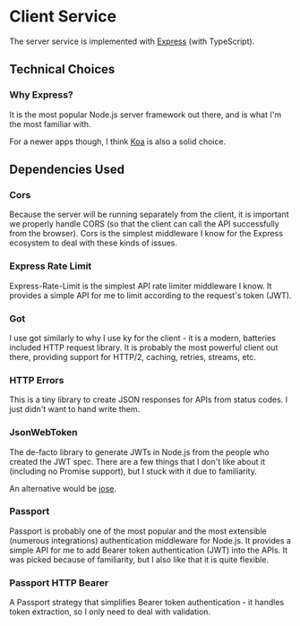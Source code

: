 # Client Service

The server service is implemented with [Express](https://expressjs.com) (with TypeScript).

## Technical Choices

### Why Express?

It is the most popular Node.js server framework out there,
and is what I'm the most familiar with.

For a newer apps though, I think [Koa](https://koajs.com) is also a solid choice.

## Dependencies Used

### Cors

Because the server will be running separately from the client,
it is important we properly handle CORS (so that the client can call the API successfully from the browser).
Cors is the simplest middleware I know for the Express ecosystem to deal with these kinds of issues.

### Express Rate Limit

Express-Rate-Limit is the simplest API rate limiter middleware I know.
It provides a simple API for me to limit according to the request's token (JWT).

### Got

I use got similarly to why I use ky for the client - it is a modern, batteries included HTTP request library.
It is probably the most powerful client out there, providing support for HTTP/2, caching, retries, streams, etc.

### HTTP Errors

This is a tiny library to create JSON responses for APIs from status codes.
I just didn't want to hand write them.

### JsonWebToken

The de-facto library to generate JWTs in Node.js from the people who created the JWT spec.
There are a few things that I don't like about it (including no Promise support), but I stuck with it due to familiarity.

An alternative would be [jose](https://github.com/panva/jose).

### Passport

Passport is probably one of the most popular and the most extensible (numerous integrations) authentication middleware for Node.js.
It provides a simple API for me to add Bearer token authentication (JWT) into the APIs.
It was picked because of familiarity, but I also like that it is quite flexible.

### Passport HTTP Bearer

A Passport strategy that simplifies Bearer token authentication - it handles token extraction, so I only need to deal with validation.
